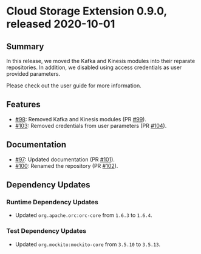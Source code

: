 # Cloud Storage Extension 0.9.0, released 2020-10-01

## Summary

In this release, we moved the Kafka and Kinesis modules into their reparate
repositories. In addition, we disabled using access credentials as user provided
parameters.

Please check out the user guide for more information.

## Features

* [#98](https://github.com/exasol/cloud-storage-extension/issues/98): Removed Kafka and Kinesis modules (PR [#99](https://github.com/exasol/cloud-storage-extension/pull/99)).
* [#103](https://github.com/exasol/cloud-storage-extension/issues/103): Removed credentials from user parameters (PR [#104](https://github.com/exasol/cloud-storage-extension/pull/104)).

## Documentation

* [#97](https://github.com/exasol/cloud-storage-extension/issues/97): Updated documentation (PR [#101](https://github.com/exasol/cloud-storage-extension/pull/101)).
* [#100](https://github.com/exasol/cloud-storage-extension/issues/100): Renamed the repository (PR [#102](https://github.com/exasol/cloud-storage-extension/pull/102)).

## Dependency Updates

### Runtime Dependency Updates

* Updated ``org.apache.orc:orc-core`` from `1.6.3` to `1.6.4`.

### Test Dependency Updates

* Updated ``org.mockito:mockito-core`` from `3.5.10` to `3.5.13`.
